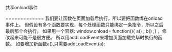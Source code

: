 共享onload事件

=============
我们要让函数在页面加载后执行，所以要把函数绑在onload事件上。
 但假设有多个函数要实现，每个处理函数只能绑定一条指令，所以之后最后那个会执行。
 如果用一个容器:  window.onload= function(){ a() ; b() ;} ，修改起来可能不是很方便。
 所以用addLoadEvent来增加页面加载完毕时执行的函数。
 如要增加新函数a(),只需要addLoadEvent(a);
